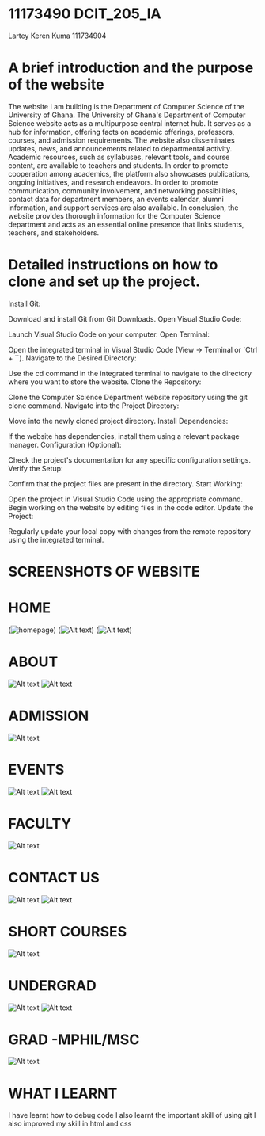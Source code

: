 # 11173490 DCIT_205_IA
 Lartey Keren Kuma 111734904
 # A brief introduction and the purpose of the website
 The website I am building is the Department of Computer Science of the University of Ghana.
 The University of Ghana's Department of Computer Science website acts as a multipurpose central internet hub. 
 It serves as a hub for information, offering facts on academic offerings, professors, courses, and admission requirements. 
 The website also disseminates updates, news, and announcements related to departmental activity. Academic resources, such as syllabuses, relevant tools, and course content, are available to teachers and students. 
 In order to promote cooperation among academics, the platform also showcases publications, ongoing initiatives, and research endeavors. In order to promote communication, community involvement, and networking possibilities, contact data for department members, an events calendar, alumni information, and support services are also available. In conclusion, the website provides thorough information for the Computer Science department and acts as an essential online presence that links students, teachers, and stakeholders.
 
 # Detailed instructions on how to clone and set up the project.
 Install Git:

Download and install Git from Git Downloads.
Open Visual Studio Code:

Launch Visual Studio Code on your computer.
Open Terminal:

Open the integrated terminal in Visual Studio Code (View -> Terminal or `Ctrl + ``).
Navigate to the Desired Directory:

Use the cd command in the integrated terminal to navigate to the directory where you want to store the website.
Clone the Repository:

Clone the Computer Science Department website repository using the git clone command.
Navigate into the Project Directory:

Move into the newly cloned project directory.
Install Dependencies:

If the website has dependencies, install them using a relevant package manager.
Configuration (Optional):

Check the project's documentation for any specific configuration settings.
Verify the Setup:

Confirm that the project files are present in the directory.
Start Working:

Open the project in Visual Studio Code using the appropriate command.
Begin working on the website by editing files in the code editor.
Update the Project:

Regularly update your local copy with changes from the remote repository using the integrated terminal.

# SCREENSHOTS OF WEBSITE
# HOME
(![homepage](images/Home-1.png))
(![Alt text](images/home2.png))
(![Alt text](images/home3.png))

# ABOUT
![Alt text](images/About1.png)
![Alt text](images/about2.png)

# ADMISSION
![Alt text](images/admission.png)

# EVENTS
![Alt text](images/Event1.png)
![Alt text](images/event2.png)

# FACULTY
![Alt text](images/faculty.png)


# CONTACT US
![Alt text](images/contact2.png)
![Alt text](images/contact3.png)

# SHORT COURSES
![Alt text](images/ShortCourses.png)

# UNDERGRAD
![Alt text](images/UNDERGRAD1.png)
![Alt text](images/Undergrad2.png)

# GRAD -MPHIL/MSC
![Alt text](images/gramphilmscpng.png)


# WHAT I LEARNT
I have learnt how to debug code 
I also learnt the important skill of using git
I also improved my skill in html and css



